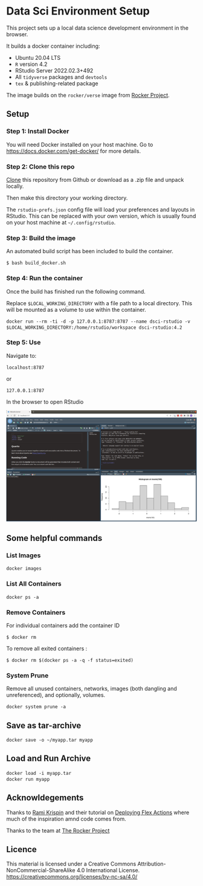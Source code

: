 # Data Sci Environment Setup

This project sets up a local data science development environment in the browser.  

It builds a docker container including:  

  + Ubuntu 20.04 LTS  
  + `R` version 4.2  
  + RStudio Server 2022.02.3+492  
  + All `tidyverse` packages  and `devtools`  
  + `tex` & publishing-related package  

The image builds on the `rocker/verse` image from [Rocker Project](https://rocker-project.org/).   


## Setup  

### Step 1: Install Docker    

You will need Docker installed on your host machine. Go to https://docs.docker.com/get-docker/
for more details.  

### Step 2: Clone this repo   

[Clone](https://docs.github.com/en/get-started/getting-started-with-git/about-remote-repositories) this repository from Github 
or download as a .zip file and unpack locally.   

Then make this directory your working directory.    

The `rstudio-prefs.json` config file will load your preferences and layouts in RStudio. This can be replaced with your own 
version, which is usually found on your host machine at `~/.config/rstudio`.    


### Step 3: Build the image     

An automated build script has been included to build the container.   

```console
$ bash build_docker.sh
```

### Step 4: Run the container   

Once the build has finished run the following command.

Replace `$LOCAL_WORKING_DIRECTORY` with a file path to a local directory. This will be mounted as a volume to use within the container.    

```console
docker run --rm -ti -d -p 127.0.0.1:8787:8787 --name dsci-rstudio -v $LOCAL_WORKING_DIRECTORY:/home/rstudio/workspace dsci-rstudio:4.2
```

### Step 5: Use   

Navigate to: 

```
localhost:8787
```

or

```
127.0.0.1:8787
```
 
In the browser to open RStudio

![](img/rstd.png)

## Some helpful commands

### List Images  

```
docker images 
```

### List All Containers

```
docker ps -a
```
### Remove Containers  

For individual containers add the container ID
```
$ docker rm
```  
To remove all exited containers :  

```
$ docker rm $(docker ps -a -q -f status=exited)
```

### System Prune

Remove all unused containers, networks, images (both dangling and unreferenced), and optionally, volumes.  

```
docker system prune -a
```  

## Save as tar-archive  

```
docker save -o ~/myapp.tar myapp
``` 

## Load and Run Archive  

```
docker load -i myapp.tar
docker run myapp
```

## Acknowldegements  

Thanks to [Rami Krispin](https://github.com/RamiKrispin) and 
their tutorial on [Deploying Flex Actions](https://github.com/RamiKrispin/deploy-flex-actions) where much of the inspiration amnd code comes from.  

Thanks to the team at [The Rocker Project](https://rocker-project.org/)


## Licence  

This material is licensed under a Creative Commons Attribution-NonCommercial-ShareAlike 4.0 International License. https://creativecommons.org/licenses/by-nc-sa/4.0/

